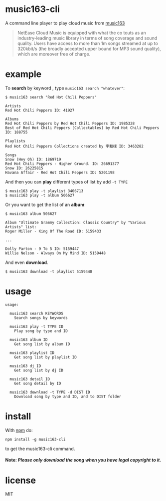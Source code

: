 music163-cli
========

A command line player to play cloud music from [music163](http://music.163.com/)

> NetEase Cloud Music is equipped with what the co touts as an industry-leading music library in terms of song coverage and sound quality. Users have access to more than 1m songs streamed at up to 320kbit/s (the broadly accepted upper bound for MP3 sound quality), which are moreover free of charge.

# example

To **search** by keyword , type `music163 search "whatever"`:

```
$ music163 search "Red Hot Chili Peppers"

Artists
Red Hot Chili Peppers ID: 41927

Albums
Red Hot Chili Peppers by Red Hot Chili Peppers ID: 1985328
Best of Red Hot Chili Peppers [Collectables] by Red Hot Chili Peppers ID: 188755

Playlists
Red Hot Chili Peppers Collections created by 李和樸 ID: 3463282

Songs
Snow (Hey Oh) ID: 1869719
Red Hot Chili Peppers - Higher Ground. ID: 26691377
Snow ID: 26225815
Havana Affair - Red Hot Chili Peppers ID: 5201198
```

And then you can **play** different types of list by add `-t TYPE`

```
$ music163 play -t playlist 3406713
$ music163 play -t album 506627
```

Or you want to get the list of an **album**:
```
$ music163 album 506627

Album "Ultimate Grammy Collection: Classic Country" by "Various Artists" list:
Roger Miller - King Of The Road ID: 5159433

...

Dolly Parton - 9 To 5 ID: 5159447
Willie Nelson - Always On My Mind ID: 5159448
```

And even **download**.
```
$ music163 download -t playlist 5159448
```

# usage

```
usage:

  music163 search KEYWORDS
    Search songs by keywords

  music163 play -t TYPE ID
    Play song by type and ID

  music163 album ID
    Get song list by album ID

  music163 playlist ID
    Get song list by playlist ID

  music163 dj ID
    Get song list by dj ID

  music163 detail ID
    Get song detail by ID

  music163 download -t TYPE -d DIST ID
    Download song by type and ID, and to DIST folder

```

# install

With [npm](https://npmjs.org) do:

```
npm install -g music163-cli
```

to get the music163-cli command.

#### Note: <i>Please only download the song when you have legal copyright to it.</i>

# license

MIT

